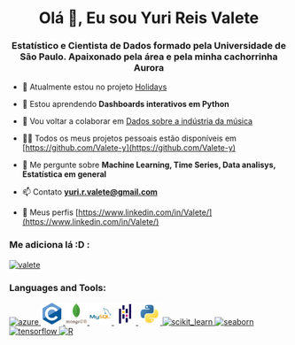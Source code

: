 <h1 align="center">Olá 👋, Eu sou Yuri Reis Valete</h1>
<h3 align="center">Estatístico e Cientista de Dados formado pela Universidade de São Paulo. Apaixonado pela área e pela minha cachorrinha Aurora</h3>

- 🔭 Atualmente estou no projeto [Holidays](https://github.com/Valete-y/Holidays)

- 🌱 Estou aprendendo **Dashboards interativos em Python**

- 👯 Vou voltar a colaborar em [Dados sobre a indústria da música](https://github.com/eduardoprospero/Analise-de-dados-musicais)

- 👨‍💻 Todos os meus projetos pessoais estão disponíveis em [https://github.com/Valete-y](https://github.com/Valete-y)

- 💬 Me pergunte sobre **Machine Learning, Time Series, Data analisys, Estatística em general**

- 📫 Contato **yuri.r.valete@gmail.com**

- 📄 Meus perfis [https://www.linkedin.com/in/Valete/](https://www.linkedin.com/in/Valete/)

<h3 align="left">Me adiciona lá :D :</h3>
<p align="left">
<a href="https://linkedin.com/in/valete" target="blank"><img align="center" src="https://raw.githubusercontent.com/rahuldkjain/github-profile-readme-generator/master/src/images/icons/Social/linked-in-alt.svg" alt="valete" height="30" width="40" /></a>
</p>

<h3 align="left">Languages and Tools:</h3>
<p align="left"> <a href="https://azure.microsoft.com/en-in/" target="_blank" rel="noreferrer"> <img src="https://www.vectorlogo.zone/logos/microsoft_azure/microsoft_azure-icon.svg" alt="azure" width="40" height="40"/> </a> <a href="https://www.cprogramming.com/" target="_blank" rel="noreferrer"> <img src="https://raw.githubusercontent.com/devicons/devicon/master/icons/c/c-original.svg" alt="c" width="40" height="40"/> </a> <a href="https://www.mongodb.com/" target="_blank" rel="noreferrer"> <img src="https://raw.githubusercontent.com/devicons/devicon/master/icons/mongodb/mongodb-original-wordmark.svg" alt="mongodb" width="40" height="40"/> </a> <a href="https://www.mysql.com/" target="_blank" rel="noreferrer"> <img src="https://raw.githubusercontent.com/devicons/devicon/master/icons/mysql/mysql-original-wordmark.svg" alt="mysql" width="40" height="40"/> </a> <a href="https://pandas.pydata.org/" target="_blank" rel="noreferrer"> <img src="https://raw.githubusercontent.com/devicons/devicon/2ae2a900d2f041da66e950e4d48052658d850630/icons/pandas/pandas-original.svg" alt="pandas" width="40" height="40"/> </a> <a href="https://www.python.org" target="_blank" rel="noreferrer"> <img src="https://raw.githubusercontent.com/devicons/devicon/master/icons/python/python-original.svg" alt="python" width="40" height="40"/> </a> <a href="https://scikit-learn.org/" target="_blank" rel="noreferrer"> <img src="https://upload.wikimedia.org/wikipedia/commons/0/05/Scikit_learn_logo_small.svg" alt="scikit_learn" width="40" height="40"/> </a> <a href="https://seaborn.pydata.org/" target="_blank" rel="noreferrer"> <img src="https://seaborn.pydata.org/_images/logo-mark-lightbg.svg" alt="seaborn" width="40" height="40"/> </a> <a href="https://www.tensorflow.org" target="_blank" rel="noreferrer"> <img src="https://www.vectorlogo.zone/logos/tensorflow/tensorflow-icon.svg" alt="tensorflow" width="40" height="40"/> </a> <a href="https://www.r-project.org" target="_blank" rel="noreferrer"> <img src="https://www.r-project.org/Rlogo.png" alt="R" width="40" height="40"/> </p>
